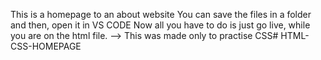 This is a homepage to an about website
You can save the files in a folder and then, open it in VS CODE
Now all you have to do is just go live, while you are on the html file.
--> This was made only to practise CSS# HTML-CSS-HOMEPAGE
